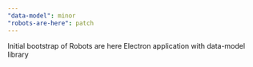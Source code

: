 ```yaml
---
"data-model": minor
"robots-are-here": patch
---
```


Initial bootstrap of Robots are here Electron application with data-model library
